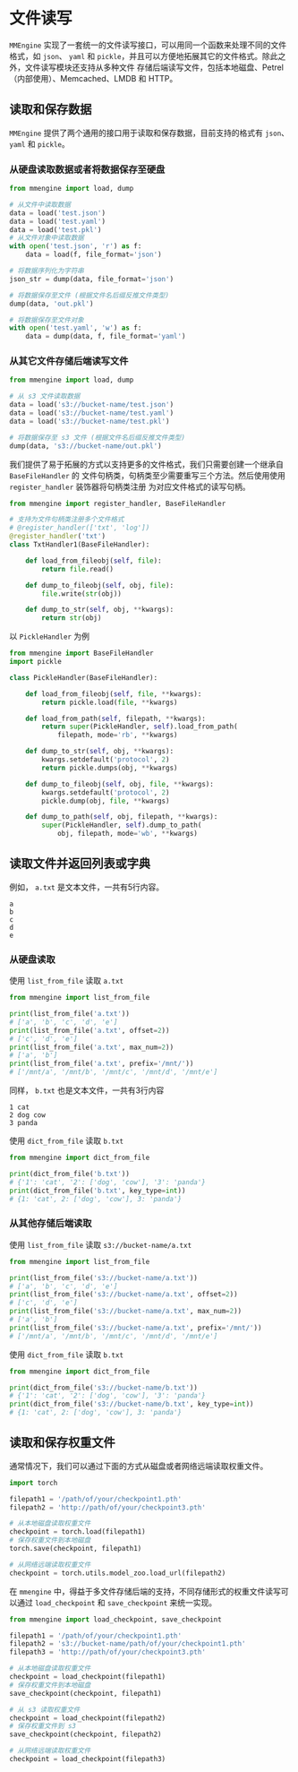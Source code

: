 # 文件读写

`MMEngine` 实现了一套统一的文件读写接口，可以用同一个函数来处理不同的文件格式，如 `json`、
`yaml` 和 `pickle`，并且可以方便地拓展其它的文件格式。除此之外，文件读写模块还支持从多种文件
存储后端读写文件，包括本地磁盘、Petrel（内部使用）、Memcached、LMDB 和 HTTP。

## 读取和保存数据

`MMEngine` 提供了两个通用的接口用于读取和保存数据，目前支持的格式有 `json`、`yaml` 和
`pickle`。

### 从硬盘读取数据或者将数据保存至硬盘

```python
from mmengine import load, dump

# 从文件中读取数据
data = load('test.json')
data = load('test.yaml')
data = load('test.pkl')
# 从文件对象中读取数据
with open('test.json', 'r') as f:
    data = load(f, file_format='json')

# 将数据序列化为字符串
json_str = dump(data, file_format='json')

# 将数据保存至文件 (根据文件名后缀反推文件类型)
dump(data, 'out.pkl')

# 将数据保存至文件对象
with open('test.yaml', 'w') as f:
    data = dump(data, f, file_format='yaml')
```

### 从其它文件存储后端读写文件

```python
from mmengine import load, dump

# 从 s3 文件读取数据
data = load('s3://bucket-name/test.json')
data = load('s3://bucket-name/test.yaml')
data = load('s3://bucket-name/test.pkl')

# 将数据保存至 s3 文件 (根据文件名后缀反推文件类型)
dump(data, 's3://bucket-name/out.pkl')
```

我们提供了易于拓展的方式以支持更多的文件格式，我们只需要创建一个继承自 `BaseFileHandler` 的
文件句柄类，句柄类至少需要重写三个方法。然后使用使用 `register_handler` 装饰器将句柄类注册
为对应文件格式的读写句柄。

```python
from mmengine import register_handler, BaseFileHandler

# 支持为文件句柄类注册多个文件格式
# @register_handler(['txt', 'log'])
@register_handler('txt')
class TxtHandler1(BaseFileHandler):

    def load_from_fileobj(self, file):
        return file.read()

    def dump_to_fileobj(self, obj, file):
        file.write(str(obj))

    def dump_to_str(self, obj, **kwargs):
        return str(obj)
```

以 `PickleHandler` 为例

```python
from mmengine import BaseFileHandler
import pickle

class PickleHandler(BaseFileHandler):

    def load_from_fileobj(self, file, **kwargs):
        return pickle.load(file, **kwargs)

    def load_from_path(self, filepath, **kwargs):
        return super(PickleHandler, self).load_from_path(
            filepath, mode='rb', **kwargs)

    def dump_to_str(self, obj, **kwargs):
        kwargs.setdefault('protocol', 2)
        return pickle.dumps(obj, **kwargs)

    def dump_to_fileobj(self, obj, file, **kwargs):
        kwargs.setdefault('protocol', 2)
        pickle.dump(obj, file, **kwargs)

    def dump_to_path(self, obj, filepath, **kwargs):
        super(PickleHandler, self).dump_to_path(
            obj, filepath, mode='wb', **kwargs)
```

## 读取文件并返回列表或字典

例如， `a.txt` 是文本文件，一共有5行内容。

```
a
b
c
d
e
```

### 从硬盘读取

使用 `list_from_file` 读取 `a.txt`

```python
from mmengine import list_from_file

print(list_from_file('a.txt'))
# ['a', 'b', 'c', 'd', 'e']
print(list_from_file('a.txt', offset=2))
# ['c', 'd', 'e']
print(list_from_file('a.txt', max_num=2))
# ['a', 'b']
print(list_from_file('a.txt', prefix='/mnt/'))
# ['/mnt/a', '/mnt/b', '/mnt/c', '/mnt/d', '/mnt/e']
```

同样， `b.txt` 也是文本文件，一共有3行内容

```
1 cat
2 dog cow
3 panda
```

使用 `dict_from_file` 读取 `b.txt`

```python
from mmengine import dict_from_file

print(dict_from_file('b.txt'))
# {'1': 'cat', '2': ['dog', 'cow'], '3': 'panda'}
print(dict_from_file('b.txt', key_type=int))
# {1: 'cat', 2: ['dog', 'cow'], 3: 'panda'}
```

### 从其他存储后端读取

使用 `list_from_file` 读取 `s3://bucket-name/a.txt`

```python
from mmengine import list_from_file

print(list_from_file('s3://bucket-name/a.txt'))
# ['a', 'b', 'c', 'd', 'e']
print(list_from_file('s3://bucket-name/a.txt', offset=2))
# ['c', 'd', 'e']
print(list_from_file('s3://bucket-name/a.txt', max_num=2))
# ['a', 'b']
print(list_from_file('s3://bucket-name/a.txt', prefix='/mnt/'))
# ['/mnt/a', '/mnt/b', '/mnt/c', '/mnt/d', '/mnt/e']
```

使用 `dict_from_file` 读取 `b.txt`

```python
from mmengine import dict_from_file

print(dict_from_file('s3://bucket-name/b.txt'))
# {'1': 'cat', '2': ['dog', 'cow'], '3': 'panda'}
print(dict_from_file('s3://bucket-name/b.txt', key_type=int))
# {1: 'cat', 2: ['dog', 'cow'], 3: 'panda'}
```

## 读取和保存权重文件

通常情况下，我们可以通过下面的方式从磁盘或者网络远端读取权重文件。

```python
import torch

filepath1 = '/path/of/your/checkpoint1.pth'
filepath2 = 'http://path/of/your/checkpoint3.pth'

# 从本地磁盘读取权重文件
checkpoint = torch.load(filepath1)
# 保存权重文件到本地磁盘
torch.save(checkpoint, filepath1)

# 从网络远端读取权重文件
checkpoint = torch.utils.model_zoo.load_url(filepath2)
```

在 `mmengine` 中，得益于多文件存储后端的支持，不同存储形式的权重文件读写可以通过
`load_checkpoint` 和 `save_checkpoint` 来统一实现。

```python
from mmengine import load_checkpoint, save_checkpoint

filepath1 = '/path/of/your/checkpoint1.pth'
filepath2 = 's3://bucket-name/path/of/your/checkpoint1.pth'
filepath3 = 'http://path/of/your/checkpoint3.pth'

# 从本地磁盘读取权重文件
checkpoint = load_checkpoint(filepath1)
# 保存权重文件到本地磁盘
save_checkpoint(checkpoint, filepath1)

# 从 s3 读取权重文件
checkpoint = load_checkpoint(filepath2)
# 保存权重文件到 s3
save_checkpoint(checkpoint, filepath2)

# 从网络远端读取权重文件
checkpoint = load_checkpoint(filepath3)
```
